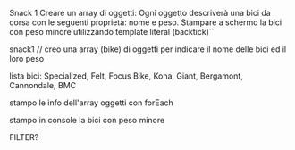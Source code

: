 Snack 1
Creare un array di oggetti:
Ogni oggetto descriverà una bici da corsa con le seguenti proprietà: nome e peso.
Stampare a schermo la bici con peso minore utilizzando  template literal (backtick)``





snack1
// creo una array (bike) di oggetti per indicare il nome delle bici ed il loro peso

lista bici: Specialized, Felt, Focus Bike, Kona, Giant, Bergamont, Cannondale, BMC

stampo le info dell'array oggetti con forEach

stampo in console la bici con peso minore

FILTER?